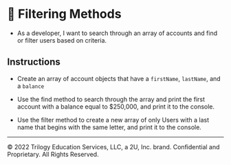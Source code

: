 # 📖 Filtering Methods

* As a developer, I want to search through an array of accounts and find or filter users based on criteria.

## Instructions

* Create an array of account objects that have a `firstName`, `lastName`, and a `balance`

* Use the find method to search through the array and print the first account with a balance equal to $250,000, and print it to the console.

* Use the filter method to create a new array of only Users with a last name that begins with the same letter, and print it to the console.

---

© 2022 Trilogy Education Services, LLC, a 2U, Inc. brand. Confidential and Proprietary. All Rights Reserved.
